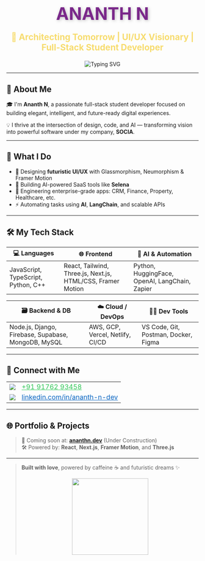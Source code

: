 <h1 align="center" style="color:#7A288A; font-size: 3.2em; font-weight: bold; text-shadow: 2px 2px 8px rgba(0,0,0,0.25);">
  ANANTH N
</h1>

<h3 align="center" style="color:#F7DC6F; font-size: 1.6em; margin-top: -10px;">
  🚀 Architecting Tomorrow | UI/UX Visionary | Full-Stack Student Developer
</h3>

<p align="center">
  <img src="https://readme-typing-svg.demolab.com?font=Fira+Code&size=22&duration=3000&pause=1000&color=34C759&center=true&vCenter=true&width=500&lines=Elite+Developer;Creative+PRO%2FPrompt+Engeener;Open+Source+Lover;AI+Engineer+in+Progress" alt="Typing SVG" />
</p>

---

## 💎 About Me

🎓 I'm <strong>Ananth N</strong>, a passionate full-stack student developer focused on building elegant, intelligent, and future-ready digital experiences.

💡 I thrive at the intersection of design, code, and AI — transforming vision into powerful software under my company, <strong>SOCIA</strong>.

---

## 🚀 What I Do

- 🎨 Designing **futuristic UI/UX** with Glassmorphism, Neumorphism & Framer Motion  
- 🧠 Building AI-powered SaaS tools like <strong>Selena</strong>  
- 💼 Engineering enterprise-grade apps: CRM, Finance, Property, Healthcare, etc.  
- ⚡ Automating tasks using **AI**, **LangChain**, and scalable APIs  

---

## 🛠️ My Tech Stack

| 💻 Languages | 🌐 Frontend | 🧠 AI & Automation |
|-------------|-------------|-------------------|
| JavaScript, TypeScript, Python, C++ | React, Tailwind, Three.js, Next.js, HTML/CSS, Framer Motion | Python, HuggingFace, OpenAI, LangChain, Zapier |

| 🗃️ Backend & DB | ☁️ Cloud / DevOps | 🧑‍💻 Dev Tools |
|------------------|------------------|----------------|
| Node.js, Django, Firebase, Supabase, MongoDB, MySQL | AWS, GCP, Vercel, Netlify, CI/CD | VS Code, Git, Postman, Docker, Figma |

---

## 📱 Connect with Me

<table align="center">
  <tr>
    <td><img src="https://img.icons8.com/color/48/000000/whatsapp--v1.png"/></td>
    <td><a href="https://wa.link/pnboci" target="_blank" style="color:#34C759; font-size: 1.1em;">+91 91762 93458</a></td>
  </tr>
  <tr>
    <td><img src="https://img.icons8.com/color/48/000000/linkedin.png"/></td>
    <td><a href="[https://www.linkedin.com/in/ananth-n-dev](https://www.linkedin.com/in/ananth-n-583036233?utm_source=share&utm_campaign=share_via&utm_content=profile&utm_medium=android_app" target="_blank" style="color:#0A66C2; font-size: 1.1em;">linkedin.com/in/ananth-n-dev</a></td>
  </tr>
</table>

---

## 🌐 Portfolio & Projects

> 🔗 Coming soon at: **[ananthn.dev](https://ananthn.dev)** (Under Construction)  
> 🛠️ Powered by: **React**, **Next.js**, **Framer Motion**, and **Three.js**  

---

> **Built with love**, powered by caffeine ☕ and futuristic dreams ✨  
> <p align="center"><img src="https://media.giphy.com/media/13HgwGsXF0aiGY/giphy.gif" width="200" /></p>

